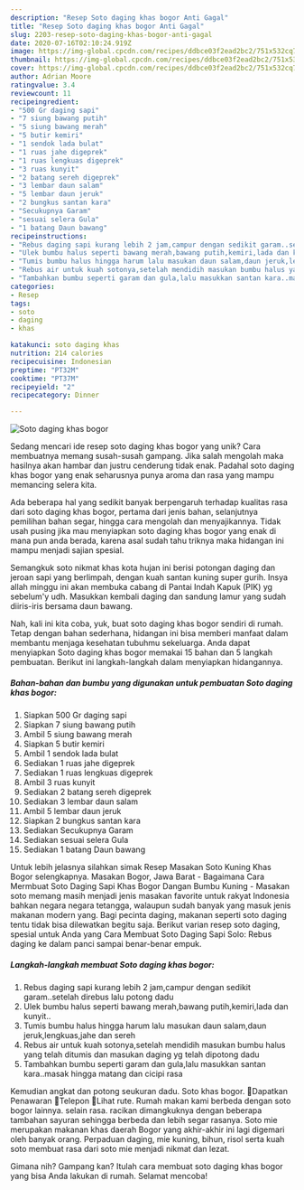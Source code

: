 ```yaml
---
description: "Resep Soto daging khas bogor Anti Gagal"
title: "Resep Soto daging khas bogor Anti Gagal"
slug: 2203-resep-soto-daging-khas-bogor-anti-gagal
date: 2020-07-16T02:10:24.919Z
image: https://img-global.cpcdn.com/recipes/ddbce03f2ead2bc2/751x532cq70/soto-daging-khas-bogor-foto-resep-utama.jpg
thumbnail: https://img-global.cpcdn.com/recipes/ddbce03f2ead2bc2/751x532cq70/soto-daging-khas-bogor-foto-resep-utama.jpg
cover: https://img-global.cpcdn.com/recipes/ddbce03f2ead2bc2/751x532cq70/soto-daging-khas-bogor-foto-resep-utama.jpg
author: Adrian Moore
ratingvalue: 3.4
reviewcount: 11
recipeingredient:
- "500 Gr daging sapi"
- "7 siung bawang putih"
- "5 siung bawang merah"
- "5 butir kemiri"
- "1 sendok lada bulat"
- "1 ruas jahe digeprek"
- "1 ruas lengkuas digeprek"
- "3 ruas kunyit"
- "2 batang sereh digeprek"
- "3 lembar daun salam"
- "5 lembar daun jeruk"
- "2 bungkus santan kara"
- "Secukupnya Garam"
- "sesuai selera Gula"
- "1 batang Daun bawang"
recipeinstructions:
- "Rebus daging sapi kurang lebih 2 jam,campur dengan sedikit garam..setelah direbus lalu potong dadu"
- "Ulek bumbu halus seperti bawang merah,bawang putih,kemiri,lada dan kunyit.."
- "Tumis bumbu halus hingga harum lalu masukan daun salam,daun jeruk,lengkuas,jahe dan sereh"
- "Rebus air untuk kuah sotonya,setelah mendidih masukan bumbu halus yang telah ditumis dan masukan daging yg telah dipotong dadu"
- "Tambahkan bumbu seperti garam dan gula,lalu masukkan santan kara..masak hingga matang dan cicipi rasa"
categories:
- Resep
tags:
- soto
- daging
- khas

katakunci: soto daging khas 
nutrition: 214 calories
recipecuisine: Indonesian
preptime: "PT32M"
cooktime: "PT37M"
recipeyield: "2"
recipecategory: Dinner

---
```



![Soto daging khas bogor](https://img-global.cpcdn.com/recipes/ddbce03f2ead2bc2/751x532cq70/soto-daging-khas-bogor-foto-resep-utama.jpg)

Sedang mencari ide resep soto daging khas bogor yang unik? Cara membuatnya memang susah-susah gampang. Jika salah mengolah maka hasilnya akan hambar dan justru cenderung tidak enak. Padahal soto daging khas bogor yang enak seharusnya punya aroma dan rasa yang mampu memancing selera kita.

Ada beberapa hal yang sedikit banyak berpengaruh terhadap kualitas rasa dari soto daging khas bogor, pertama dari jenis bahan, selanjutnya pemilihan bahan segar, hingga cara mengolah dan menyajikannya. Tidak usah pusing jika mau menyiapkan soto daging khas bogor yang enak di mana pun anda berada, karena asal sudah tahu triknya maka hidangan ini mampu menjadi sajian spesial.

Semangkuk soto nikmat khas kota hujan ini berisi potongan daging dan jeroan sapi yang berlimpah, dengan kuah santan kuning super gurih. Insya allah minggu ini akan membuka cabang di Pantai Indah Kapuk (PIK) yg sebelum&#39;y udh. Masukkan kembali daging dan sandung lamur yang sudah diiris-iris bersama daun bawang.


Nah, kali ini kita coba, yuk, buat soto daging khas bogor sendiri di rumah. Tetap dengan bahan sederhana, hidangan ini bisa memberi manfaat dalam membantu menjaga kesehatan tubuhmu sekeluarga. Anda dapat menyiapkan Soto daging khas bogor memakai 15 bahan dan 5 langkah pembuatan. Berikut ini langkah-langkah dalam menyiapkan hidangannya.

<!--inarticleads1-->

##### Bahan-bahan dan bumbu yang digunakan untuk pembuatan Soto daging khas bogor:

1. Siapkan 500 Gr daging sapi
1. Siapkan 7 siung bawang putih
1. Ambil 5 siung bawang merah
1. Siapkan 5 butir kemiri
1. Ambil 1 sendok lada bulat
1. Sediakan 1 ruas jahe digeprek
1. Sediakan 1 ruas lengkuas digeprek
1. Ambil 3 ruas kunyit
1. Sediakan 2 batang sereh digeprek
1. Sediakan 3 lembar daun salam
1. Ambil 5 lembar daun jeruk
1. Siapkan 2 bungkus santan kara
1. Sediakan Secukupnya Garam
1. Sediakan sesuai selera Gula
1. Sediakan 1 batang Daun bawang


Untuk lebih jelasnya silahkan simak Resep Masakan Soto Kuning Khas Bogor selengkapnya. Masakan Bogor, Jawa Barat - Bagaimana Cara Mermbuat Soto Daging Sapi Khas Bogor Dangan Bumbu Kuning - Masakan soto memang masih menjadi jenis masakan favorite untuk rakyat Indonesia bahkan negara negara tetangga, walaupun sudah banyak yang masuk jenis makanan modern yang. Bagi pecinta daging, makanan seperti soto daging tentu tidak bisa dilewatkan begitu saja. Berikut varian resep soto daging, spesial untuk Anda yang Cara Membuat Soto Daging Sapi Solo: Rebus daging ke dalam panci sampai benar-benar empuk. 

<!--inarticleads2-->

##### Langkah-langkah membuat Soto daging khas bogor:

1. Rebus daging sapi kurang lebih 2 jam,campur dengan sedikit garam..setelah direbus lalu potong dadu
1. Ulek bumbu halus seperti bawang merah,bawang putih,kemiri,lada dan kunyit..
1. Tumis bumbu halus hingga harum lalu masukan daun salam,daun jeruk,lengkuas,jahe dan sereh
1. Rebus air untuk kuah sotonya,setelah mendidih masukan bumbu halus yang telah ditumis dan masukan daging yg telah dipotong dadu
1. Tambahkan bumbu seperti garam dan gula,lalu masukkan santan kara..masak hingga matang dan cicipi rasa


Kemudian angkat dan potong seukuran dadu. Soto khas bogor. Dapatkan Penawaran Telepon Lihat rute. Rumah makan kami berbeda dengan soto bogor lainnya. selain rasa. racikan dimangkuknya dengan beberapa tambahan sayuran sehingga berbeda dan lebih segar rasanya. Soto mie merupakan makanan khas daerah Bogor yang akhir-akhir ini lagi digemari oleh banyak orang. Perpaduan daging, mie kuning, bihun, risol serta kuah soto membuat rasa dari soto mie menjadi nikmat dan lezat. 

Gimana nih? Gampang kan? Itulah cara membuat soto daging khas bogor yang bisa Anda lakukan di rumah. Selamat mencoba!
